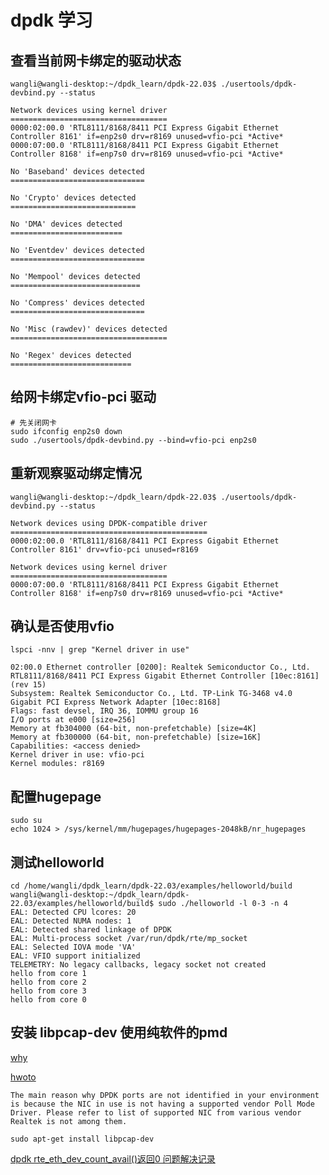 # dpdk 学习


## 查看当前网卡绑定的驱动状态

    wangli@wangli-desktop:~/dpdk_learn/dpdk-22.03$ ./usertools/dpdk-devbind.py --status

    Network devices using kernel driver
    ===================================
    0000:02:00.0 'RTL8111/8168/8411 PCI Express Gigabit Ethernet Controller 8161' if=enp2s0 drv=r8169 unused=vfio-pci *Active*
    0000:07:00.0 'RTL8111/8168/8411 PCI Express Gigabit Ethernet Controller 8168' if=enp7s0 drv=r8169 unused=vfio-pci *Active*

    No 'Baseband' devices detected
    ==============================

    No 'Crypto' devices detected
    ============================

    No 'DMA' devices detected
    =========================

    No 'Eventdev' devices detected
    ==============================

    No 'Mempool' devices detected
    =============================

    No 'Compress' devices detected
    ==============================

    No 'Misc (rawdev)' devices detected
    ===================================

    No 'Regex' devices detected
    ===========================

## 给网卡绑定vfio-pci 驱动

    # 先关闭网卡
    sudo ifconfig enp2s0 down
    sudo ./usertools/dpdk-devbind.py --bind=vfio-pci enp2s0

## 重新观察驱动绑定情况

    wangli@wangli-desktop:~/dpdk_learn/dpdk-22.03$ ./usertools/dpdk-devbind.py --status

    Network devices using DPDK-compatible driver
    ============================================
    0000:02:00.0 'RTL8111/8168/8411 PCI Express Gigabit Ethernet Controller 8161' drv=vfio-pci unused=r8169

    Network devices using kernel driver
    ===================================
    0000:07:00.0 'RTL8111/8168/8411 PCI Express Gigabit Ethernet Controller 8168' if=enp7s0 drv=r8169 unused=vfio-pci *Active*

## 确认是否使用vfio

    lspci -nnv | grep "Kernel driver in use"

    02:00.0 Ethernet controller [0200]: Realtek Semiconductor Co., Ltd. RTL8111/8168/8411 PCI Express Gigabit Ethernet Controller [10ec:8161] (rev 15)
    Subsystem: Realtek Semiconductor Co., Ltd. TP-Link TG-3468 v4.0 Gigabit PCI Express Network Adapter [10ec:8168]
    Flags: fast devsel, IRQ 36, IOMMU group 16
    I/O ports at e000 [size=256]
    Memory at fb304000 (64-bit, non-prefetchable) [size=4K]
    Memory at fb300000 (64-bit, non-prefetchable) [size=16K]
    Capabilities: <access denied>
    Kernel driver in use: vfio-pci
    Kernel modules: r8169

## 配置hugepage

    sudo su
    echo 1024 > /sys/kernel/mm/hugepages/hugepages-2048kB/nr_hugepages

## 测试helloworld

    cd /home/wangli/dpdk_learn/dpdk-22.03/examples/helloworld/build
    wangli@wangli-desktop:~/dpdk_learn/dpdk-22.03/examples/helloworld/build$ sudo ./helloworld -l 0-3 -n 4
    EAL: Detected CPU lcores: 20
    EAL: Detected NUMA nodes: 1
    EAL: Detected shared linkage of DPDK
    EAL: Multi-process socket /var/run/dpdk/rte/mp_socket
    EAL: Selected IOVA mode 'VA'
    EAL: VFIO support initialized
    TELEMETRY: No legacy callbacks, legacy socket not created
    hello from core 1
    hello from core 2
    hello from core 3
    hello from core 0

## 安装 libpcap-dev 使用纯软件的pmd

[why](https://stackoverflow.com/questions/71657277/nic-is-unavailable-in-dpdk-application)

[hwoto](https://doc.dpdk.org/guides/nics/pcap_ring.html)

    The main reason why DPDK ports are not identified in your environment is because the NIC in use is not having a supported vendor Poll Mode Driver. Please refer to list of supported NIC from various vendor Realtek is not among them.

    sudo apt-get install libpcap-dev
[dpdk rte_eth_dev_count_avail()返回0 问题解决记录](http://t.csdn.cn/ybNeV)